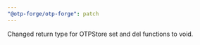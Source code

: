 ```yaml
---
"@otp-forge/otp-forge": patch
---
```


Changed return type for OTPStore set and del functions to void.
